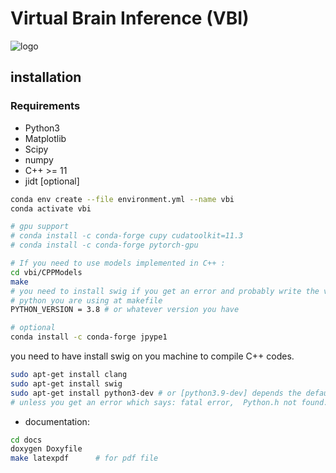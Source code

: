 
# Virtual Brain Inference (VBI)
![logo](./vbi_logo.png "Title")
## installation

### Requirements

- Python3
- Matplotlib
- Scipy
- numpy
- C++ >= 11
- jidt [optional]  

```sh
conda env create --file environment.yml --name vbi
conda activate vbi

# gpu support
# conda install -c conda-forge cupy cudatoolkit=11.3
# conda install -c conda-forge pytorch-gpu

# If you need to use models implemented in C++ :
cd vbi/CPPModels
make  
# you need to install swig if you get an error and probably write the version of 
# python you are using at makefile
PYTHON_VERSION = 3.8 # or whatever version you have

# optional 
conda install -c conda-forge jpype1
```

you need to have install swig on you machine to compile C++ codes.

```sh
sudo apt-get install clang
sudo apt-get install swig
sudo apt-get install python3-dev # or [python3.9-dev] depends the default version of python on your machine.
# unless you get an error which says: fatal error,  Python.h not found.
```

- documentation:

```sh
cd docs 
doxygen Doxyfile
make latexpdf      # for pdf file
```
